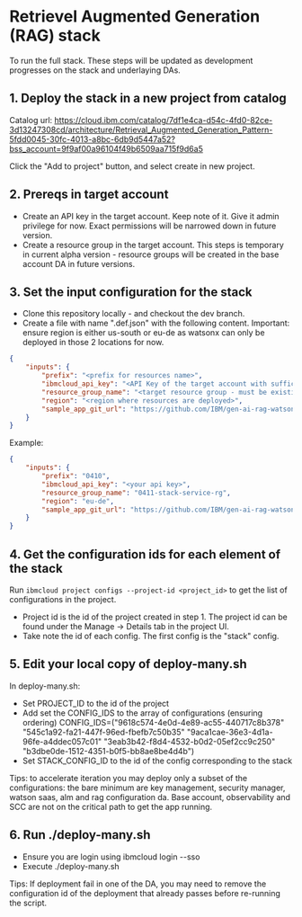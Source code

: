 # Retrievel Augmented Generation (RAG) stack

To run the full stack. These steps will be updated as development progresses on the stack and underlaying DAs.

## 1. Deploy the stack in a new project from catalog

Catalog url: https://cloud.ibm.com/catalog/7df1e4ca-d54c-4fd0-82ce-3d13247308cd/architecture/Retrieval_Augmented_Generation_Pattern-5fdd0045-30fc-4013-a8bc-6db9d5447a52?bss_account=9f9af00a96104f49b6509aa715f9d6a5

Click the "Add to project" button, and select create in new project.

## 2. Prereqs in target account

- Create an API key in the target account. Keep note of it. Give it admin privilege for now. Exact permissions will be narrowed down in future version.
- Create a resource group in the target account. This steps is temporary in current alpha version - resource groups will be created in the base account DA in future versions.


## 3. Set the input configuration for the stack

- Clone this repository locally - and checkout the dev branch.
- Create a file with name ".def.json" with the following content. Important: ensure region is either us-south or eu-de as watsonx can only be deployed in those 2 locations for now.

```json
{
    "inputs": {
        "prefix": "<prefix for resources name>",
        "ibmcloud_api_key": "<API Key of the target account with sufficient permissions>",
        "resource_group_name": "<target resource group - must be existing in account>",
        "region": "<region where resources are deployed>",
        "sample_app_git_url": "https://github.com/IBM/gen-ai-rag-watsonx-sample-application"
    }
}
```

Example:
```json
{
    "inputs": {
        "prefix": "0410",
        "ibmcloud_api_key": "<your api key>",
        "resource_group_name": "0411-stack-service-rg",
        "region": "eu-de",
        "sample_app_git_url": "https://github.com/IBM/gen-ai-rag-watsonx-sample-application"
    }
}
```

## 4. Get the configuration ids for each element of the stack

Run `ibmcloud project configs --project-id <project_id>` to get the list of configurations in the project.
- Project id is the id of the project created in step 1. The project id can be found under the Manage -> Details tab in the project UI. 
- Take note the id of each config. The first config is the "stack" config.

## 5. Edit your local copy of deploy-many.sh

In deploy-many.sh:
- Set PROJECT_ID to the id of the project
- Add set the CONFIG_IDS to the array of configurations (ensuring ordering)
CONFIG_IDS=("9618c574-4e0d-4e89-ac55-440717c8b378" "545c1a92-fa21-447f-96ed-fbefb7c50b35" "9aca1cae-36e3-4d1a-96fe-a4ddec057c01" "3eab3b42-f8d4-4532-b0d2-05ef2cc9c250" "b3dbe0de-1512-4351-b0f5-bb8ae8be4d4b")
- Set STACK_CONFIG_ID to the id of the config corresponding to the stack

Tips: to accelerate iteration you may deploy only a subset of the configurations: the bare minimum are key management, security manager, watson saas, alm and rag configuration da. Base account, observability and SCC are not on the critical path to get the app running.

## 6. Run ./deploy-many.sh

- Ensure you are login using ibmcloud login --sso
- Execute ./deploy-many.sh

Tips: If deployment fail in one of the DA, you may need to remove the configuration id of the deployment that already passes before re-running the script.

